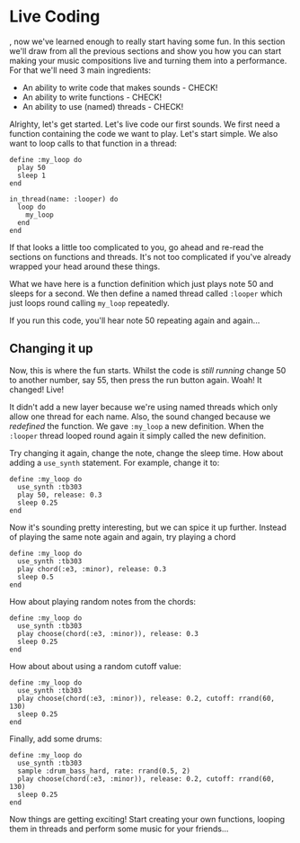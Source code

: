 # Live Coding

, now we've learned enough to really start having some fun. In this section we'll draw from all the previous sections and show you how you can start making your music compositions live and turning them into a performance. For that we'll need 3 main ingredients:

* An ability to write code that makes sounds - CHECK!
* An ability to write functions - CHECK!
* An ability to use (named) threads - CHECK!

Alrighty, let's get started. Let's live code our first sounds. We first need a function containing the code we want to play. Let's start simple. We also want to loop calls to that function in a thread:

```
define :my_loop do
  play 50
  sleep 1
end

in_thread(name: :looper) do
  loop do
    my_loop
  end
end
```

If that looks a little too complicated to you, go ahead and re-read the sections on functions and threads. It's not too complicated if you've already wrapped your head around these things. 

What we have here is a function definition which just plays note 50 and sleeps for a second. We then define a named thread called `:looper` which just loops round calling `my_loop` repeatedly. 

If you run this code, you'll hear note 50 repeating again and again...

## Changing it up

Now, this is where the fun starts. Whilst the code is *still running* change 50 to another number, say 55, then press the run button again. Woah! It changed! Live!

It didn't add a new layer because we're using named threads which only allow one thread for each name. Also, the sound changed because we *redefined* the function. We gave `:my_loop` a new definition. When the `:looper` thread looped round again it simply called the new definition.

Try changing it again, change the note, change the sleep time. How about adding a `use_synth` statement. For example, change it to:

```
define :my_loop do
  use_synth :tb303
  play 50, release: 0.3
  sleep 0.25
end
```

Now it's sounding pretty interesting, but we can spice it up further. Instead of playing the same note again and again, try playing a chord

```
define :my_loop do
  use_synth :tb303
  play chord(:e3, :minor), release: 0.3
  sleep 0.5
end
```

How about playing random notes from the chords:

```
define :my_loop do
  use_synth :tb303
  play choose(chord(:e3, :minor)), release: 0.3
  sleep 0.25
end
```

How about about using a random cutoff value:

```
define :my_loop do
  use_synth :tb303
  play choose(chord(:e3, :minor)), release: 0.2, cutoff: rrand(60, 130)
  sleep 0.25
end
```

Finally, add some drums:

```
define :my_loop do
  use_synth :tb303
  sample :drum_bass_hard, rate: rrand(0.5, 2)
  play choose(chord(:e3, :minor)), release: 0.2, cutoff: rrand(60, 130)
  sleep 0.25
end
```

Now things are getting exciting! Start creating your own functions, looping them in threads and perform some music for your friends...
